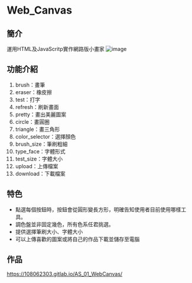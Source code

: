 # Web_Canvas

## 簡介
運用HTML及JavaScritp實作網路版小畫家
![image](https://user-images.githubusercontent.com/56677419/205442768-5570f711-3f01-42fb-9c52-ceb08efa0e7d.png)

## 功能介紹
1. brush：畫筆
2. eraser：橡皮擦
3. test：打字
4. refresh：刷新畫面
5. pretty：畫出美麗圖案
6. circle：畫圓圈
7. triangle：畫三角形
8. color_selector：選擇顏色
9. brush_size：筆刷粗細
10. type_face：字體形式
11. test_size：字體大小
12. upload：上傳檔案
13. download：下載檔案

## 特色
- 點選每個按鈕時，按鈕會從圓形變長方形，明確告知使用者目前使用哪樣工具。
- 調色盤並非固定幾色，所有色系任君挑選。
- 提供選擇筆刷大小、字體大小
- 可以上傳喜歡的圖案或將自己的作品下載並儲存至電腦

## 作品
https://108062303.gitlab.io/AS_01_WebCanvas/
